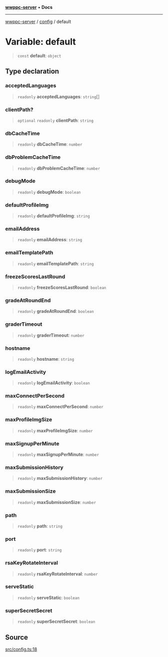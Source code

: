 [**wwppc-server**](../../README.md) • **Docs**

***

[wwppc-server](../../modules.md) / [config](../README.md) / default

# Variable: default

> `const` **default**: `object`

## Type declaration

### acceptedLanguages

> `readonly` **acceptedLanguages**: `string`[]

### clientPath?

> `optional` `readonly` **clientPath**: `string`

### dbCacheTime

> `readonly` **dbCacheTime**: `number`

### dbProblemCacheTime

> `readonly` **dbProblemCacheTime**: `number`

### debugMode

> `readonly` **debugMode**: `boolean`

### defaultProfileImg

> `readonly` **defaultProfileImg**: `string`

### emailAddress

> `readonly` **emailAddress**: `string`

### emailTemplatePath

> `readonly` **emailTemplatePath**: `string`

### freezeScoresLastRound

> `readonly` **freezeScoresLastRound**: `boolean`

### gradeAtRoundEnd

> `readonly` **gradeAtRoundEnd**: `boolean`

### graderTimeout

> `readonly` **graderTimeout**: `number`

### hostname

> `readonly` **hostname**: `string`

### logEmailActivity

> `readonly` **logEmailActivity**: `boolean`

### maxConnectPerSecond

> `readonly` **maxConnectPerSecond**: `number`

### maxProfileImgSize

> `readonly` **maxProfileImgSize**: `number`

### maxSignupPerMinute

> `readonly` **maxSignupPerMinute**: `number`

### maxSubmissionHistory

> `readonly` **maxSubmissionHistory**: `number`

### maxSubmissionSize

> `readonly` **maxSubmissionSize**: `number`

### path

> `readonly` **path**: `string`

### port

> `readonly` **port**: `string`

### rsaKeyRotateInterval

> `readonly` **rsaKeyRotateInterval**: `number`

### serveStatic

> `readonly` **serveStatic**: `boolean`

### superSecretSecret

> `readonly` **superSecretSecret**: `boolean`

## Source

[src/config.ts:18](https://github.com/WWPPC/WWPPC-server/blob/db20055e35fd52dcfa5e227481f94ec317e29b6f/src/config.ts#L18)
